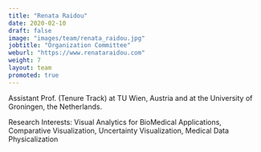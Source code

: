 ```yaml
---
title: "Renata Raidou"
date: 2020-02-10
draft: false
image: "images/team/renata_raidou.jpg"
jobtitle: "Organization Committee"
weburl: "https://www.renataraidou.com"
weight: 7
layout: team
promoted: true
---
```



Assistant Prof. (Tenure Track) at TU Wien, Austria and at the University of Groningen, the Netherlands. 


Research Interests: Visual Analytics for BioMedical Applications, Comparative Visualization, Uncertainty Visualization, Medical Data Physicalization
